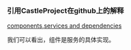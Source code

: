 
### 引用CastleProject在github上的解释

[components,services and dependencies](../images/component.png)

我们可以看出，组件是服务的具体实现。